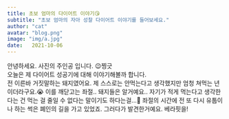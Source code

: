 ```yaml
---
title: 초보 엄마의 다이어트 이야기😘
subtitle: "초보 엄마의 자아 성찰 다이어트 이야기를 들어보세요."
author: "cat"
avatar: "blog.png"
image: "img/a.jpg"
date:   2021-10-06 
---
```


안녕하세요. 사진의 주인공 입니다. 😉찡긋<br>오늘은 제 다이어트 성공기에 대해 이야기해볼까 합니다.<br>전 이른바 거짓말하는 돼지였어요. 제 스스로는 안먹는다고 생각했지만 엄청 쳐먹는 년이더라구요.😭 이를 깨닫고는 좌절.. 돼지들은 알거예요.. 자기가 적게 먹는다고 생각한다는 건 먹는 걸 줄일 수 없다는 말이기도 하다는걸...🙈 좌절의 시간에 전 또 다시 유툽이나 하는 썩은 폐인의 길을 가고 있었죠. 그러다가 발견한거예요. 베라핏을!
